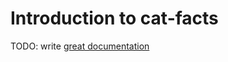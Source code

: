 # Introduction to cat-facts

TODO: write [great documentation](http://jacobian.org/writing/what-to-write/)
